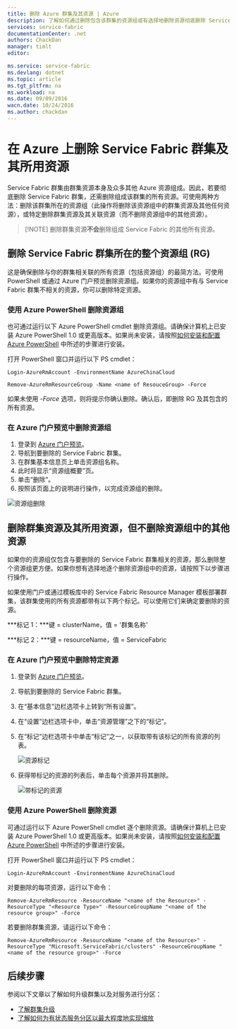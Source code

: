 ```yaml
---
title: 删除 Azure 群集及其资源 | Azure
description: 了解如何通过删除包含该群集的资源组或有选择地删除资源彻底删除 Service Fabric 群集。
services: service-fabric
documentationCenter: .net
authors: ChackDan
manager: timlt
editor: 

ms.service: service-fabric
ms.devlang: dotnet
ms.topic: article
ms.tgt_pltfrm: na
ms.workload: na
ms.date: 09/09/2016
wacn.date: 10/24/2016
ms.author: chackdan
---
```


# 在 Azure 上删除 Service Fabric 群集及其所用资源

Service Fabric 群集由群集资源本身及众多其他 Azure 资源组成。因此，若要彻底删除 Service Fabric 群集，还需删除组成该群集的所有资源。可使用两种方法：删除该群集所在的资源组（此操作将删除该资源组中的群集资源及其他任何资源），或特定删除群集资源及其关联资源（而不删除资源组中的其他资源）。

>[!NOTE] 删除群集资源**不会**删除组成 Service Fabric 的其他所有资源。

## 删除 Service Fabric 群集所在的整个资源组 (RG)

这是确保删除与你的群集相关联的所有资源（包括资源组）的最简方法。可使用 PowerShell 或通过 Azure 门户预览删除资源组。如果你的资源组中有与 Service Fabric 群集不相关的资源，你可以删除特定资源。

### 使用 Azure PowerShell 删除资源组

也可通过运行以下 Azure PowerShell cmdlet 删除资源组。请确保计算机上已安装 Azure PowerShell 1.0 或更高版本。如果尚未安装，请按照[如何安装和配置 Azure PowerShell](../powershell-install-configure.md) 中所述的步骤进行安装。

打开 PowerShell 窗口并运行以下 PS cmdlet：

	Login-AzureRmAccount -EnvironmentName AzureChinaCloud
	
	Remove-AzureRmResourceGroup -Name <name of ResouceGroup> -Force

如果未使用 *-Force* 选项，则将提示你确认删除。确认后，即删除 RG 及其包含的所有资源。

### 在 Azure 门户预览中删除资源组  

1. 登录到 [Azure 门户预览](https://portal.azure.cn)。
2. 导航到要删除的 Service Fabric 群集。
3. 在群集基本信息页上单击资源组名称。
4. 此时将显示“资源组概要”页。
5. 单击“删除”。
6. 按照该页面上的说明进行操作，以完成资源组的删除。

![资源组删除][ResourceGroupDelete]

## 删除群集资源及其所用资源，但不删除资源组中的其他资源

如果你的资源组仅包含与要删除的 Service Fabric 群集相关的资源，那么删除整个资源组更方便。如果你想有选择地逐个删除资源组中的资源，请按照下以步骤进行操作。

如果使用门户或通过模板库中的 Service Fabric Resource Manager 模板部署群集，该群集使用的所有资源都带有以下两个标记。可以使用它们来确定要删除的资源。

***标记 1：***键 = clusterName，值 = '群集名称'

***标记 2：***键 = resourceName，值 = ServiceFabric

### 在 Azure 门户预览中删除特定资源

1. 登录到 [Azure 门户预览](https://portal.azure.cn)。
2. 导航到要删除的 Service Fabric 群集。
3. 在“基本信息”边栏选项卡上转到“所有设置”。
4. 在“设置”边栏选项卡中，单击“资源管理”之下的“标记”。
5. 在“标记”边栏选项卡中单击“标记”之一，以获取带有该标记的所有资源的列表。

    ![资源标记][ResourceTags]

6. 获得带标记的资源的列表后，单击每个资源并将其删除。

    ![带标记的资源][TaggedResources]

### 使用 Azure PowerShell 删除资源

可通过运行以下 Azure PowerShell cmdlet 逐个删除资源。请确保计算机上已安装 Azure PowerShell 1.0 或更高版本。如果尚未安装，请按照[如何安装和配置 Azure PowerShell](../powershell-install-configure.md) 中所述的步骤进行安装。

打开 PowerShell 窗口并运行以下 PS cmdlet：

	Login-AzureRmAccount -EnvironmentName AzureChinaCloud

对要删除的每项资源，运行以下命令：

	Remove-AzureRmResource -ResourceName "<name of the Resource>" -ResourceType "<Resource Type>" -ResourceGroupName "<name of the resource group>" -Force

若要删除群集资源，请运行以下命令：

	Remove-AzureRmResource -ResourceName "<name of the Resource>" -ResourceType "Microsoft.ServiceFabric/clusters" -ResourceGroupName "<name of the resource group>" -Force

## 后续步骤
参阅以下文章以了解如何升级群集以及对服务进行分区：

- [了解群集升级](./service-fabric-cluster-upgrade.md)
- [了解如何为有状态服务分区以最大程度地实现缩放](./service-fabric-concepts-partitioning.md)

<!--Image references-->

[ResourceGroupDelete]: ./media/service-fabric-cluster-delete/ResourceGroupDelete.PNG

[ResourceTags]: ./media/service-fabric-cluster-delete/ResourceTags.png

[TaggedResources]: ./media/service-fabric-cluster-delete/TaggedResources.PNG

<!---HONumber=Mooncake_1017_2016-->